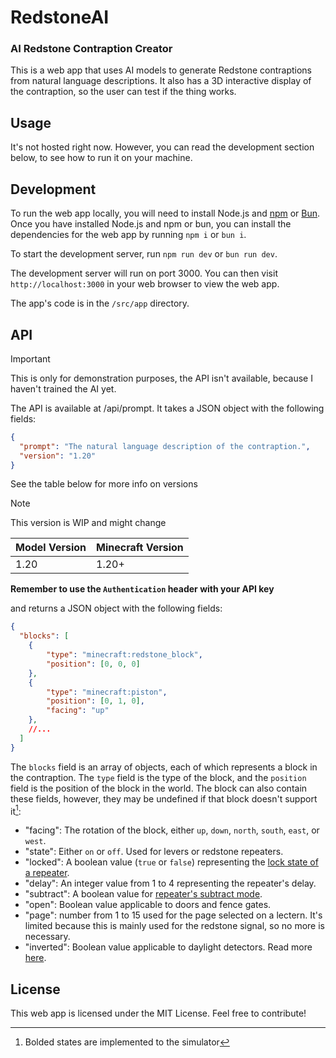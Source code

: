 # RedstoneAI

### AI Redstone Contraption Creator

This is a web app that uses AI models to generate Redstone contraptions from natural language descriptions. It also has a 3D interactive display of the contraption, so the user can test if the thing works.

## Usage

It's not hosted right now. However, you can read the development section below, to see how to run it on your machine.

<!-- To use the web app, simply run `bun run dev` or `npm run dev` and visit `http://localhost:3000` in your web browser. You can then enter a natural language description of the contraption you want to create in the text box and click the "Generate" button. The app will then generate the contraption and display it in the 3D interactive display. You can then test if the contraption works by moving the blocks around and interacting with them. -->

## Development

To run the web app locally, you will need to install Node.js and [npm](https://npmjs.com) or [Bun](https://bun.sh). Once you have installed Node.js and npm or bun, you can install the dependencies for the web app by running `npm i` or `bun i`.

To start the development server, run `npm run dev` or `bun run dev`.

The development server will run on port 3000. You can then visit `http://localhost:3000` in your web browser to view the web app.

The app's code is in the `/src/app` directory.


## API

> [!IMPORTANT]
> This is only for demonstration purposes, the API isn't available, because I haven't trained the AI yet.

The API is available at /api/prompt. It takes a JSON object with the following fields:

```json
{
  "prompt": "The natural language description of the contraption.",
  "version": "1.20"
}
```

See the table below for more info on versions

> [!NOTE]
> This version is WIP and might change

| Model Version | Minecraft Version |
| ------------- | ----------------- |
| 1.20          | 1.20+             |

**Remember to use the `Authentication` header with your API key**

and returns a JSON object with the following fields:

```json
{
  "blocks": [
    {
        "type": "minecraft:redstone_block",
        "position": [0, 0, 0]
    },
    {
        "type": "minecraft:piston",
        "position": [0, 1, 0],
        "facing": "up"
    },
    //...
  ]
}
```

The `blocks` field is an array of objects, each of which represents a block in the contraption. The `type` field is the type of the block, and the `position` field is the position of the block in the world. The block can also contain these fields, however, they may be undefined if that block doesn't support it[^1]:
[^1]: Bolded states are implemented to the simulator
- "facing": The rotation of the block, either `up`, `down`, `north`, `south`, `east`, or `west`.
- "state": Either `on` or `off`. Used for levers or redstone repeaters.
- "locked": A boolean value (`true` or `false`) representing the [lock state of a repeater](https://minecraft.wiki/w/Redstone_Repeater#Signal_locking).
- "delay": An integer value from 1 to 4 representing the repeater's delay.
- "subtract": A boolean value for [repeater's subtract mode](https://minecraft.wiki/w/Redstone_Comparator#Subtract_signal_strength).
- "open": Boolean value applicable to doors and fence gates.
- "page": number from 1 to 15 used for the page selected on a lectern. It's limited because this is mainly used for the redstone signal, so no more is necessary.
- "inverted": Boolean value applicable to daylight detectors. Read more [here](https://minecraft.wiki/w/Daylight_Detector#Inverted_Daylight_Detector).


## License

This web app is licensed under the MIT License. Feel free to contribute!
